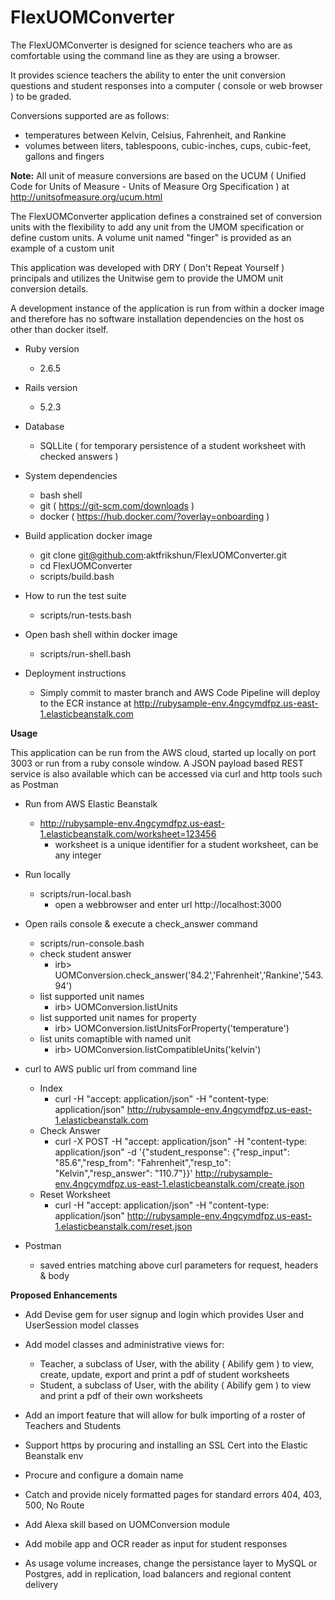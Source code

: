 # FlexUOMConverter

The FlexUOMConverter is designed for science teachers who are as comfortable using the command line as they are using a browser.

It provides science teachers the ability to enter the unit conversion questions and student responses into a computer ( console or web browser ) to be graded.

Conversions supported are as follows:
* temperatures between Kelvin, Celsius, Fahrenheit, and Rankine
* volumes between liters, tablespoons, cubic-inches, cups, cubic-feet, gallons and fingers

__Note:__ All unit of measure conversions are based on the UCUM ( Unified Code for Units of Measure - Units of Measure Org Specification ) at http://unitsofmeasure.org/ucum.html

The FlexUOMConverter application defines a constrained set of conversion units with the flexibility to add any unit from the UMOM specification or define custom units.  A volume unit named "finger" is provided as an example of a custom unit

This application was developed with DRY ( Don't Repeat Yourself ) principals and utilizes the Unitwise gem to provide the UMOM unit conversion details.

A development instance of the application is run from within a docker image and therefore has no software installation dependencies on the host os other than docker itself.

* Ruby version
  * 2.6.5

* Rails version
  * 5.2.3

* Database
  * SQLLite ( for temporary persistence of a student worksheet with checked answers )

* System dependencies
  * bash shell
  * git ( https://git-scm.com/downloads )
  * docker ( https://hub.docker.com/?overlay=onboarding )

* Build application docker image
  * git clone git@github.com:aktfrikshun/FlexUOMConverter.git
  * cd FlexUOMConverter
  * scripts/build.bash

* How to run the test suite
  * scripts/run-tests.bash

* Open bash shell within docker image
  * scripts/run-shell.bash

* Deployment instructions
  * Simply commit to master branch and AWS Code Pipeline will deploy to the ECR instance at http://rubysample-env.4ngcymdfpz.us-east-1.elasticbeanstalk.com

__Usage__

This application can be run from the AWS cloud, started up locally on port 3003 or run from a ruby console window.   A JSON payload based REST service is also available which can be accessed via curl and http tools such as Postman

* Run from AWS Elastic Beanstalk
  * http://rubysample-env.4ngcymdfpz.us-east-1.elasticbeanstalk.com/worksheet=123456
    * worksheet is a unique identifier for a student worksheet, can be any integer

* Run locally
  * scripts/run-local.bash
    * open a webbrowser and enter url http://localhost:3000

* Open rails console & execute a check_answer command
  * scripts/run-console.bash
  * check student answer
    * irb> UOMConversion.check_answer('84.2','Fahrenheit','Rankine','543.94')
  * list supported unit names
    * irb> UOMConversion.listUnits
  * list supported unit names for property
    * irb> UOMConversion.listUnitsForProperty('temperature')
  * list units comaptible with named unit
    * irb> UOMConversion.listCompatibleUnits('kelvin')

* curl to AWS public url from command line
  * Index
    * curl -H "accept: application/json" -H "content-type: application/json" http://rubysample-env.4ngcymdfpz.us-east-1.elasticbeanstalk.com
  * Check Answer
    * curl -X POST -H "accept: application/json"  -H "content-type: application/json"   -d '{"student_response": {"resp_input": "85.6","resp_from": "Fahrenheit","resp_to": "Kelvin","resp_answer": "110.7"}}' http://rubysample-env.4ngcymdfpz.us-east-1.elasticbeanstalk.com/create.json
  * Reset Worksheet
    * curl -H "accept: application/json"  -H "content-type: application/json"   http://rubysample-env.4ngcymdfpz.us-east-1.elasticbeanstalk.com/reset.json

* Postman
  * saved entries matching above curl parameters for request, headers & body

__Proposed Enhancements__

* Add Devise gem for user signup and login which provides User and UserSession model classes

* Add model classes and administrative views for:
  * Teacher, a subclass of User, with the ability ( Abilify gem ) to view, create, update, export and print a pdf of student worksheets
  * Student, a subclass of User, with the ability ( Abilify gem ) to view and print a pdf of their own worksheets

* Add an import feature that will allow for bulk importing of a roster of Teachers and Students

* Support https by procuring and installing an SSL Cert into the Elastic Beanstalk env

* Procure and configure a domain name

* Catch and provide nicely formatted pages for standard errors 404, 403, 500, No Route

* Add Alexa skill based on UOMConversion module

* Add mobile app and OCR reader as input for student responses

* As usage volume increases, change the persistance layer to MySQL or Postgres, add in replication, load balancers and regional content delivery

